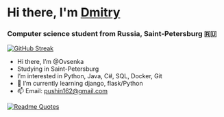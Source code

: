 # Hi there, I'm [Dmitry](https://github.com/Ovsenka/) 
### Computer science student from Russia, Saint-Petersburg 🇷🇺

[![GitHub Streak](http://github-readme-streak-stats.herokuapp.com?user=Ovsenka&theme=omni&hide_border=true&date_format=j%20M%5B%20Y%5D)](https://git.io/streak-stats)

- Hi there, I’m @Ovsenka
- Studying in Saint-Petersburg
- I’m interested in Python, Java, C#, SQL, Docker, Git
- 🌱 I’m currently learning django, flask/Python
- 📫 Email: pushin162@gmail.com

[![Readme Quotes](https://quotes-github-readme.vercel.app/api?type=horizontal&theme=dark)](https://github.com/piyushsuthar/github-readme-quotes)
<!---
Ovsenka/Ovsenka is a ✨ special ✨ repository because its `README.md` (this file) appears on your GitHub profile.
You can click the Preview link to take a look at your changes.
--->
